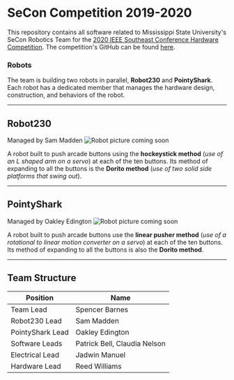 # SeCon Competition 2019-2020

This repository contains all software related to Mississippi State University's SeCon Robotics Team for the [2020 IEEE Southeast Conference Hardware Competition][Competition Page]. The competition's GitHub can be found [here][Competition GitHub].

### Robots
The team is building two robots in parallel, **Robot230** and **PointyShark**. Each robot has a dedicated member that manages the hardware design, construction, and behaviors of the robot.

---

## Robot230
Managed by Sam Madden
![Robot picture coming soon][Robot230 Picture]

A robot built to push arcade buttons using the **hockeystick method** (_use of an L shaped arm on a servo_) at each of the ten buttons. Its method of expanding to all the buttons is the **Dorito method** (_use of two solid side platforms that swing out_). 

---

## PointyShark
Managed by Oakley Edington
![Robot picture coming soon][PointyShark Picture]

A robot built to push arcade buttons use the **linear pusher method** (_use of a rotational to linear motion converter on a servo_) at each of the ten buttons. Its method of expanding to all the buttons is also the **Dorito method**.

---

## Team Structure
Position | Name
--- | ---
Team Lead | Spencer Barnes
Robot230 Lead | Sam Madden
PointyShark Lead | Oakley Edington
Software Leads | Patrick Bell, Claudia Nelson
Electrical Lead | Jadwin Manuel
Hardware Lead | Reed Williams



[//]: # (Below are referenced links)
[Competition Page]: https://attend.ieee.org/southeastcon-2020/student-program/student-hardware-competition/ "2020 SeCon Hardware Competition page"
[Competition GitHub]: https://github.com/ncgadgetry/southeastcon2020

[//]: # (Relative path links, pictures will come in eventually)
[Robot230 Picture]: ../Robot230Picture
[PointyShark Picture]: ../PointySharkPicture